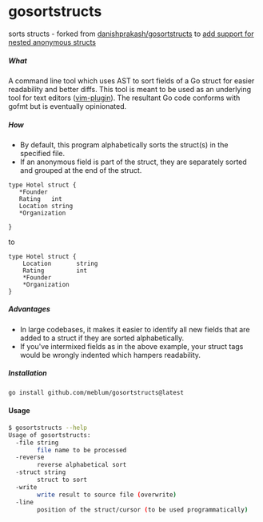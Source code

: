 # gosortstructs
sorts structs - forked from [danishprakash/gosortstructs](https://github.com/danishprakash/gosortstructs) to [add support for nested anonymous structs](https://github.com/danishprakash/gosortstructs/issues/1)

##### What
A command line tool which uses AST to sort fields of a Go struct for easier readability and better diffs. This tool is meant to be used as an underlying tool for text editors ([vim-plugin](https://github.com/danishprakash/vim-gosortstructs)). The resultant Go code conforms with gofmt but is eventually opinionated.

##### How
- By default, this program alphabetically sorts the struct(s) in the specified file.
- If an anonymous field is part of the struct, they are separately sorted and grouped at the end of the struct.

```
type Hotel struct {
   *Founder
   Rating   int
   Location string
   *Organization

}
```
to

```
type Hotel struct {
	Location       string
	Rating         int
	*Founder
	*Organization
}
```

##### Advantages
- In large codebases, it makes it easier to identify all new fields that are added to a struct if they are sorted alphabetically.
- If you've intermixed fields as in the above example, your struct tags would be wrongly indented which hampers readability.

##### Installation

```sh
go install github.com/meblum/gosortstructs@latest
```

#### Usage

```sh
$ gosortstructs --help
Usage of gosortstructs:
  -file string
        file name to be processed
  -reverse
        reverse alphabetical sort
  -struct string
        struct to sort
  -write
        write result to source file (overwrite)
  -line
        position of the struct/cursor (to be used programmatically)
```

